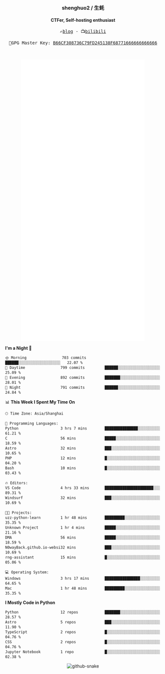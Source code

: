 <h3 align="center"> shenghuo2 / 生蚝 </h3>
<h4 align="center" >CTFer, Self-hosting enthusiast</h3>


<p align="center">
  <samp>
    ✍️<a href="https://blog.shenghuo2.top/">blog</a> -
    📺<a href="https://space.bilibili.com/85894935">bilibili</a>
  </samp>
</p>
<p align="center">
  <samp>
     🔐GPG Master Key: <a align="center" href="https://github.com/shenghuo2.gpg">B66CF308736C79FD245138F68771666666666666</a>
  </samp>
</p>
<br>
<p align="center">
  <a href="https://github.com/shenghuo2">
    <img width="400" align="top" src="https://github.com/shenghuo2/shenghuo2/blob/main/metrics.left.svg" />
  </a>
  <a href="https://github.com/shenghuo2">
    <img width="400" align="top" src="https://github.com/shenghuo2/shenghuo2/blob/main/metrics.right.svg" />
  </a>
</p>


<!--START_SECTION:waka-->
**I'm a Night 🦉** 

```text
🌞 Morning                703 commits         ██████░░░░░░░░░░░░░░░░░░░   22.07 % 
🌆 Daytime                799 commits         ██████░░░░░░░░░░░░░░░░░░░   25.09 % 
🌃 Evening                892 commits         ███████░░░░░░░░░░░░░░░░░░   28.01 % 
🌙 Night                  791 commits         ██████░░░░░░░░░░░░░░░░░░░   24.84 % 
```


📊 **This Week I Spent My Time On** 

```text
🕑︎ Time Zone: Asia/Shanghai

💬 Programming Languages: 
Python                   3 hrs 7 mins        ███████████████░░░░░░░░░░   61.21 % 
C                        56 mins             █████░░░░░░░░░░░░░░░░░░░░   18.59 % 
Astro                    32 mins             ███░░░░░░░░░░░░░░░░░░░░░░   10.65 % 
PHP                      12 mins             █░░░░░░░░░░░░░░░░░░░░░░░░   04.20 % 
Bash                     10 mins             █░░░░░░░░░░░░░░░░░░░░░░░░   03.43 % 

🔥 Editors: 
VS Code                  4 hrs 33 mins       ██████████████████████░░░   89.31 % 
Windsurf                 32 mins             ███░░░░░░░░░░░░░░░░░░░░░░   10.69 % 

🐱‍💻 Projects: 
uzz-python-learn         1 hr 48 mins        █████████░░░░░░░░░░░░░░░░   35.35 % 
Unknown Project          1 hr 4 mins         █████░░░░░░░░░░░░░░░░░░░░   21.16 % 
DMA                      56 mins             █████░░░░░░░░░░░░░░░░░░░░   18.59 % 
N0wayBack.github.io-websi32 mins             ███░░░░░░░░░░░░░░░░░░░░░░   10.69 % 
rng-assistant            15 mins             █░░░░░░░░░░░░░░░░░░░░░░░░   05.06 % 

💻 Operating System: 
Windows                  3 hrs 17 mins       ████████████████░░░░░░░░░   64.65 % 
Mac                      1 hr 48 mins        █████████░░░░░░░░░░░░░░░░   35.35 % 
```

**I Mostly Code in Python** 

```text
Python                   12 repos            ███████░░░░░░░░░░░░░░░░░░   28.57 % 
Astro                    5 repos             ███░░░░░░░░░░░░░░░░░░░░░░   11.90 % 
TypeScript               2 repos             █░░░░░░░░░░░░░░░░░░░░░░░░   04.76 % 
CSS                      2 repos             █░░░░░░░░░░░░░░░░░░░░░░░░   04.76 % 
Jupyter Notebook         1 repo              █░░░░░░░░░░░░░░░░░░░░░░░░   02.38 % 
```




<!--END_SECTION:waka-->


<div align="center">
  <picture>
    <source media="(prefers-color-scheme: dark)" srcset="https://gist.githubusercontent.com/shenghuo2/bfce20b14ab0484cef03bae6e60e0b3a/raw/github-snake-dark.svg" />
    <source media="(prefers-color-scheme: light)" srcset="https://gist.githubusercontent.com/shenghuo2/bfce20b14ab0484cef03bae6e60e0b3a/raw/github-snake.svg" />
    <img alt="github-snake" src="https://gist.githubusercontent.com/shenghuo2/bfce20b14ab0484cef03bae6e60e0b3a/raw/github-snake.svg" />
  </picture>
</div>

<!--
**shenghuo2/shenghuo2** is a ✨ _special_ ✨ repository because its `README.md` (this file) appears on your GitHub profile.

Here are some ideas to get you started:

- 🔭 I’m currently working on ...
- 🌱 I’m currently learning ...
- 👯 I’m looking to collaborate on ...
- 🤔 I’m looking for help with ...
- 💬 Ask me about ...
- 📫 How to reach me: ...
- 😄 Pronouns: ...
- ⚡ Fun fact: ...
-->

